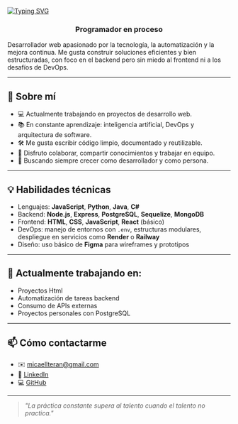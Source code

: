 <a href="https://git.io/typing-svg"><img src="https://readme-typing-svg.demolab.com?font=Fira+Code&weight=600&pause=1000&color=F70000&width=442&height=56&lines=Hola!+%F0%9F%91%8B%2C+Soy+Micael+Burgos" alt="Typing SVG" /></a>
<h3 align="center">Programador en proceso</h3>


Desarrollador web apasionado por la tecnología, la automatización y la mejora continua. Me gusta construir soluciones eficientes y bien estructuradas, con foco en el backend pero sin miedo al frontend ni a los desafíos de DevOps.

---

## 🧠 Sobre mí

- 💻 Actualmente trabajando en proyectos de desarrollo web.
- 📚 En constante aprendizaje: inteligencia artificial, DevOps y arquitectura de software.
- 🛠 Me gusta escribir código limpio, documentado y reutilizable.
- 🤝 Disfruto colaborar, compartir conocimientos y trabajar en equipo.
- 🚀 Buscando siempre crecer como desarrollador y como persona.

---

## 💡 Habilidades técnicas

- Lenguajes: **JavaScript**, **Python**, **Java**, **C#**
- Backend: **Node.js**, **Express**, **PostgreSQL**, **Sequelize**, **MongoDB**
- Frontend: **HTML**, **CSS**, **JavaScript**, **React** (básico)
- DevOps: manejo de entornos con `.env`, estructuras modulares, despliegue en servicios como **Render** o **Railway**
- Diseño: uso básico de **Figma** para wireframes y prototipos

---

## 🚧 Actualmente trabajando en:

- Proyectos Html
- Automatización de tareas backend
- Consumo de APIs externas
- Proyectos personales con PostgreSQL

---

## 📫 Cómo contactarme

- ✉️ micaellteran@gmail.com  
- 💼 [LinkedIn](https://linkedin.com/in/tuusuario)  
- 💻 [GitHub](https://github.com/MicaelBurgos)

---

> *"La práctica constante supera al talento cuando el talento no practica."*


